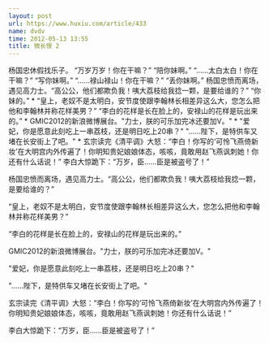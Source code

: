 ```yaml
---
layout: post
url: https://www.huxiu.com/article/433
name: dvdv
time: 2012-05-13 13:55
title: 微长恨 2
---
```

杨国忠休假找乐子。 “万岁万岁！你在干嘛？” “陪你妹啊。” “……太白太白！你在干嘛？” “写你妹啊。” “……禄山禄山！你在干嘛？” “丢你妹啊。” 杨国忠愤而离场，遇见高力士。“高公公，他们都欺负我！咦大荔枝给我捻一颗，是要给谁的？” “你妹的。” * “皇上，老奴不是太明白，安节度使跟李翰林长相差异这么大，您怎么把他和李翰林并称花样美男？” “李白的花样是长在脸上的，安禄山的花样是玩出来的。” * GMIC2012的新浪微博展台。"力士，朕的可乐加完冰还要加V。" * "爱妃，你是愿意此刻吃上一串荔枝，还是明日吃上20串？" "……陛下，是特供车又堵在长安街上了吧。" * 玄宗读完《清平调》大怒：“李白！你写的‘可怜飞燕倚新妆’在大明宫内外传遍了！你明知贵妃娘娘体态，咳咳，竟敢用赵飞燕讽刺她！你还有什么话说！” 李白大惊跪下：“万岁，臣……臣是被盗号了！”

杨国忠愤而离场，遇见高力士。“高公公，他们都欺负我！咦大荔枝给我捻一颗，是要给谁的？”

“皇上，老奴不是太明白，安节度使跟李翰林长相差异这么大，您怎么把他和李翰林并称花样美男？”

“李白的花样是长在脸上的，安禄山的花样是玩出来的。”

GMIC2012的新浪微博展台。"力士，朕的可乐加完冰还要加V。"

"爱妃，你是愿意此刻吃上一串荔枝，还是明日吃上20串？"

"……陛下，是特供车又堵在长安街上了吧。"

玄宗读完《清平调》大怒：“李白！你写的‘可怜飞燕倚新妆’在大明宫内外传遍了！你明知贵妃娘娘体态，咳咳，竟敢用赵飞燕讽刺她！你还有什么话说！”

李白大惊跪下：“万岁，臣……臣是被盗号了！”

